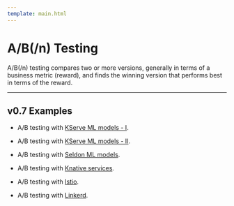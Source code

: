 ```yaml
---
template: main.html
---
```


# A/B(/n) Testing

A/B(/n) testing compares two or more versions, generally in terms of a business metric (reward), and finds the winning version that performs best in terms of the reward.

***

## v0.7 Examples

* A/B testing with [KServe ML models - I](https://iter8.tools/0.7/tutorials/kfserving/quick-start/).

* A/B testing with [KServe ML models - II](https://iter8.tools/0.7/tutorials/kfserving/testing-strategies/hybrid/).

* A/B testing with [Seldon ML models](https://iter8.tools/0.7/tutorials/seldon/quick-start/).

* A/B testing with [Knative services](https://iter8.tools/0.7/tutorials/knative/testing-strategies/hybrid/).

* A/B testing with [Istio](https://iter8.tools/0.7/tutorials/istio/quick-start/).

* A/B testing with [Linkerd](https://iter8.tools/0.7/tutorials/linkerd/abexperiment-helmex/).